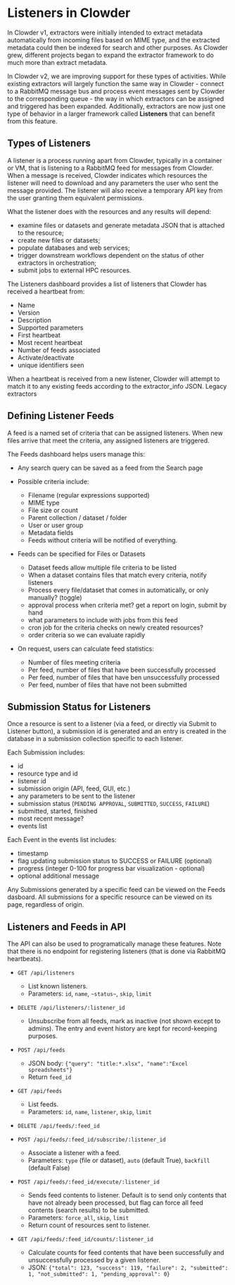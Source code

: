 # Listeners in Clowder

In Clowder v1, extractors were initially intended to extract metadata automatically from 
incoming files based on MIME type, and the extracted metadata could then be indexed for search 
and other purposes. As Clowder grew, different projects began to expand the extractor framework 
to do much more than extract metadata. 

In Clowder v2, we are improving support for these types of activities. While existing extractors 
will largely function the same way in Clowder - connect to a RabbitMQ message bus and process
event messages sent by Clowder to the corresponding queue - the way in which extractors can be 
assigned and triggered has been expanded. Additionally, extractors are now just one type of 
behavior in a larger framework called **Listeners** that can benefit from this feature.

## Types of Listeners

A listener is a process running apart from Clowder, typically in a container or VM, that is listening
to a RabbitMQ feed for messages from Clowder. When a message is received, Clowder indicates which resources
the listener will need to download and any parameters the user who sent the message provided. The listener
will also receive a temporary API key from the user granting them equivalent permissions.

What the listener does with the resources and any results will depend:
- examine files or datasets and generate metadata JSON that is attached to the resource;
- create new files or datasets;
- populate databases and web services; 
- trigger downstream workflows dependent on the status of other extractors in orchestration; 
- submit jobs to external HPC resources. 

The Listeners dashboard provides a list of listeners that Clowder has received a heartbeat from:
- Name
- Version
- Description
- Supported parameters
- First heartbeat
- Most recent heartbeat
- Number of feeds associated
- Activate/deactivate
- unique identifiers seen

When a heartbeat is received from a new listener, Clowder will attempt to match it to any existing feeds
according to the extractor_info JSON. Legacy extractors 

## Defining Listener Feeds

A feed is a named set of criteria that can be assigned listeners. When new files arrive that meet the criteria, 
any assigned listeners are triggered. 

The Feeds dashboard helps users manage this:
- Any search query can be saved as a feed from the Search page
- Possible criteria include:
   - Filename (regular expressions supported)
   - MIME type
   - File size or count
   - Parent collection / dataset / folder
   - User or user group
   - Metadata fields
   - Feeds without criteria will be notified of everything.
   
- Feeds can be specified for Files or Datasets
   - Dataset feeds allow multiple file criteria to be listed
   - When a dataset contains files that match every criteria, notify listeners
   - Process every file/dataset that comes in automatically, or only manually? (toggle)
   - approval process when criteria met? get a report on login, submit by hand
   - what parameters to include with jobs from this feed
   - cron job for the criteria checks on newly created resources?
   - order criteria so we can evaluate rapidly
   
- On request, users can calculate feed statistics:
   - Number of files meeting criteria
   - Per feed, number of files that have been successfully processed
   - Per feed, number of files that have ben unsuccessfully processed
   - Per feed, number of files that have not been submitted

## Submission Status for Listeners

Once a resource is sent to a listener (via a feed, or directly via Submit to Listener button), a submission id is generated
and an entry is created in the database in a submission collection specific to each listener.

Each Submission includes:
- id
- resource type and id
- listener id
- submission origin (API, feed, GUI, etc.)
- any parameters to be sent to the listener
- submission status (`PENDING APPROVAL`, `SUBMITTED`, `SUCCESS`, `FAILURE`)
- submitted, started, finished
- most recent message?
- events list

Each Event in the events list includes:
- timestamp
- flag updating submission status to SUCCESS or FAILURE (optional)
- progress (integer 0-100 for progress bar visualization - optional)
- optional additional message

Any Submissions generated by a specific feed can be viewed on the Feeds dasboard.
All submissions for a specific resource can be viewed on its page, regardless of origin.

## Listeners and Feeds in API

The API can also be used to programatically manage these features. Note that there is no endpoint for registering 
listeners (that is done via RabbitMQ heartbeats).

- `GET /api/listeners` 
    - List known listeners.
    - Parameters: `id`, `name`, `~status~`, `skip`, `limit`
    
- `DELETE /api/listeners/:listener_id` 
    - Unsubscribe from all feeds, mark as inactive (not shown except to admins). 
The entry and event history are kept for record-keeping purposes.

- `POST /api/feeds`
    - JSON body: `{"query": "title:*.xlsx", "name":"Excel spreadsheets"}`
    - Return `feed_id`

- `GET /api/feeds` 
    - List feeds.
    - Parameters: `id`, `name`, `listener`, `skip`, `limit`

- `DELETE /api/feeds/:feed_id`

- `POST /api/feeds/:feed_id/subscribe/:listener_id` 
    - Associate a listener with a feed.
    - Parameters: `type` (file or dataset), `auto` (default True), `backfill` (default False)

- `POST /api/feeds/:feed_id/execute/:listener_id` 
    - Sends feed contents to listener. Default is to send only contents
that have not already been processed, but flag can force all feed contents (search results) to be submitted.
    - Parameters: `force_all`, `skip`, `limit`
    - Return count of resources sent to listener.
    
- `GET /api/feeds/:feed_id/counts/:listener_id` 
    - Calculate counts for feed contents that have been successfully
and unsuccessfully processed by a given listener.
    - JSON: `{"total": 123, "success": 119, "failure": 2, "submitted": 1, "not_submitted": 1, "pending_approval": 0}`
